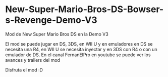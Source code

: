 # New-Super-Mario-Bros-DS-Bowser-s-Revenge-Demo-V3
Mod de New Super Mario Bros DS en la Demo V3

El mod se puede jugar en DS, 3DS, en WII U y en emuladores en DS se necesita una R4, en WII U se necesita inyectar y en 3DS con R4 o con un emulador de DS. En el canal FernanElPro en youtube se puede ver los avances y trailers del mod

Disfruta el mod :D
